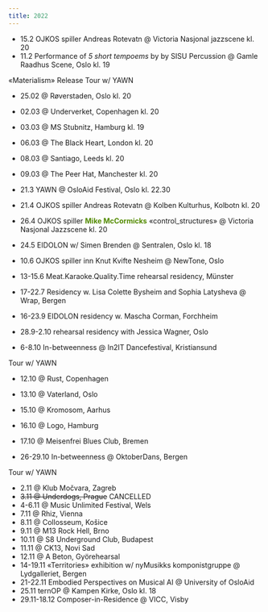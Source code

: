```yaml
---
title: 2022
---
```

- 15.2 OJKOS spiller Andreas Rotevatn @ Victoria Nasjonal jazzscene kl. 20
- 11.2 Performance of _5 short tempoems_ by by SISU Percussion @ Gamle Raadhus Scene, Oslo kl. 19

«Materialism» Release Tour w/ YAWN
- 25.02 @ Røverstaden, Oslo kl. 20
- 02.03 @ Underverket, Copenhagen kl. 20
- 03.03 @ MS Stubnitz, Hamburg kl. 19
- 06.03 @ The Black Heart, London kl. 20
- 08.03 @ Santiago, Leeds kl. 20 
- 09.03 @ The Peer Hat, Manchester kl. 20
- 21.3 YAWN @ OsloAid Festival, Oslo kl. 22.30

- 21.4 OJKOS spiller Andreas Rotevatn @ Kolben Kulturhus, Kolbotn kl. 20<br>
- 26.4 OJKOS spiller <span class="calendar-span" style="color:#538b01; font-weight:bold;"> Mike McCormicks</span> «control_structures» @ Victoria Nasjonal Jazzscene kl. 20
- 24.5 EIDOLON w/ Simen Brenden @ Sentralen, Oslo kl. 18
- 10.6 OJKOS spiller inn Knut Kvifte Nesheim @ NewTone, Oslo
- 13-15.6 Meat.Karaoke.Quality.Time rehearsal residency, Münster
- 17-22.7 Residency w. Lisa Colette Bysheim and Sophia Latysheva @ Wrap, Bergen
- 16-23.9 EIDOLON residency w. Mascha Corman, Forchheim
- 28.9-2.10 rehearsal residency with Jessica Wagner, Oslo
- 6-8.10 In-betweenness @ In2IT Dancefestival, Kristiansund



Tour w/ YAWN
- 12.10 @ Rust, Copenhagen
- 13.10 @ Vaterland, Oslo
- 15.10 @ Kromosom, Aarhus
- 16.10 @ Logo, Hamburg
- 17.10 @ Meisenfrei Blues Club, Bremen
 
- 26-29.10 In-betweenness @ OktoberDans, Bergen

Tour w/ YAWN
- 2.11 @ Klub Močvara, Zagreb
- ~~3.11 @ Underdogs, Prague~~ CANCELLED 
- 4-6.11 @ Music Unlimited Festival, Wels 
- 7.11 @ Rhiz, Vienna 
- 8.11 @ Collosseum, Košice 
- 9.11 @ M13 Rock Hell, Brno 
- 10.11 @ S8 Underground Club, Budapest 
- 11.11 @ CK13, Novi Sad 
- 12.11 @ A Beton, Györehearsal
- 14-19.11 «Territories» exhibition w/ nyMusikks komponistgruppe @ Lydgalleriet, Bergen 
- 21-22.11 Embodied Perspectives on Musical AI @ University of OsloAid 
- 25.11 ternOP @ Kampen Kirke, Oslo kl. 18 
- 29.11-18.12 Composer-in-Residence @ VICC, Visby

